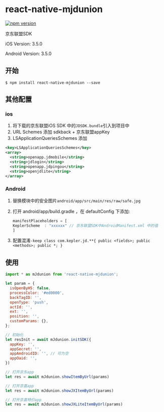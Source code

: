 # react-native-mjdunion

[![npm version](https://badge.fury.io/js/react-native-mjdunion.svg)](https://badge.fury.io/js/react-native-mjdunion)

京东联盟SDK

iOS Version: 3.5.0

Android Version: 3.5.0

## 开始

`$ npm install react-native-mjdunion --save`

## 其他配置

### ios

1. 将下载的京东联盟iOS SDK 中的`JDSDK.bundle`引入到项目中
2. URL Schemes 添加 sdkback + 京东联盟appKey
3. LSApplicationQueriesSchemes 添加

```xml
<key>LSApplicationQueriesSchemes</key>
<array>
  <string>openapp.jdmobile</string>
  <string>jdlogin</string>
  <string>openapp.jdpingou</string>
  <string>openjdlite</string>
</array>
```

### Android

1. 替换模块中的安全图片`android/app/src/main/res/raw/safe.jpg`
2. 打开 android/app/build.gradle ，在 defaultConfig 下添加:

   ```js
   manifestPlaceholders = [
   KeplerScheme  : "xxxxxx" // 京东联盟SDK中AndroidManifest.xml 中的值
   ]
   ```

3. 配置混淆`-keep class com.kepler.jd.**{ public <fields>; public <methods>; public *; }`

## 使用

```javascript
import * as mJdunion from 'react-native-mjdunion';

let param = {
  isOpenByH5: false,
  processColor: '#ed0000',
  backTagID: '',
  openType: 'push',
  actId: '',
  ext: '',
  position: '',
  customParams: {},
};

// 初始化
let resInit = await mJdunion.initSDK({
  appKey: '',
  appSecret: '',
  appAndroidID: '', // 可为空
  appOaid: '',
})

// 打开京东app
let res = await mJdunion.showItemByUrl(params)

// 打开京喜app
let res = await mJdunion.showJXItemByUrl(params)

// 打开京喜特价app
let res = await mJdunion.showJXLiteItemByUrl(params)
```
